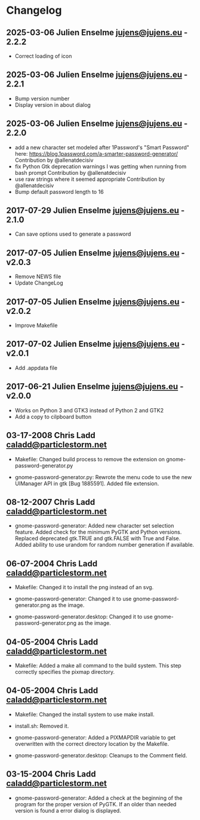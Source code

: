 # Changelog

## 2025-03-06 Julien Enselme <jujens@jujens.eu> - 2.2.2
- Correct loading of icon

## 2025-03-06 Julien Enselme <jujens@jujens.eu> - 2.2.1
- Bump version number
- Display version in about dialog

## 2025-03-06 Julien Enselme <jujens@jujens.eu> - 2.2.0
- add a new character set modeled after 1Password's "Smart Password" here: https://blog.1password.com/a-smarter-password-generator/ Contribution by @allenatdecisiv
- fix Python Gtk deprecation warnings I was getting when running from bash prompt Contribution by @allenatdecisiv
- use raw strings where it seemed appropriate Contribution by @allenatdecisiv
- Bump default password length to 16


## 2017-07-29 Julien Enselme <jujens@jujens.eu> - 2.1.0

- Can save options used to generate a password

## 2017-07-05 Julien Enselme <jujens@jujens.eu> - v2.0.3

- Remove NEWS file
- Update ChangeLog

## 2017-07-05 Julien Enselme <jujens@jujens.eu> - v2.0.2

- Improve Makefile

## 2017-07-02 Julien Enselme <jujens@jujens.eu> - v2.0.1

- Add .appdata file

## 2017-06-21 Julien Enselme <jujens@jujens.eu> - v2.0.0

- Works on Python 3 and GTK3 instead of Python 2 and GTK2
- Add a copy to cilpboard button

## 03-17-2008 Chris Ladd <caladd@particlestorm.net>

* Makefile:
  Changed build process to remove the extension on gnome-password-generator.py

* gnome-password-generator.py:
  Rewrote the menu code to use the new UIManager API in gtk [Bug 1885591]. Added file extension.

## 08-12-2007 Chris Ladd <caladd@particlestorm.net>

* gnome-password-generator:
  Added new character set selection feature. Added check
  for the minimum PyGTK and Python versions. Replaced
  deprecated gtk.TRUE and gtk.FALSE with True and False.
  Added ability to use urandom for random number generation
  if available.

## 06-07-2004 Chris Ladd <caladd@particlestorm.net>

* Makefile:
  Changed it to install the png instead of an svg.

* gnome-password-generator:
  Changed it to use gnome-password-generator.png as the image.

* gnome-password-generator.desktop:
  Changed it to use gnome-password-generator.png as the image.

## 04-05-2004 Chris Ladd <caladd@particlestorm.net>

* Makefile:
  Added a make all command to the build system. This step
  correctly specifies the pixmap directory.

## 04-05-2004 Chris Ladd <caladd@particlestorm.net>

* Makefile:
  Changed the install system to use make install.

* install.sh:
  Removed it.

* gnome-password-generator:
  Added a PIXMAPDIR variable to get overwritten with the
  correct directory location by the Makefile.

* gnome-password-generator.desktop:
  Cleanups to the Comment field.

## 03-15-2004 Chris Ladd <caladd@particlestorm.net>

* gnome-password-generator:
  Added a check at the beginning of the program for the
  proper version of PyGTK. If an older than needed version
  is found a error dialog is displayed.
